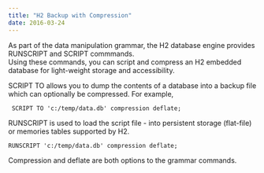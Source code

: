 ```yaml
---
title: "H2 Backup with Compression"
date: 2016-03-24
---
```


 As part of the data manipulation grammar, the H2 database engine provides RUNSCRIPT and SCRIPT commmands.  
 Using these commands, you can script and compress an H2 embedded database 
 for light-weight storage and accessibility.

 SCRIPT TO allows you to dump the contents of a database into a backup file which 
 can optionally be compressed.  For example,

```
 SCRIPT TO 'c:/temp/data.db' compression deflate;
 ```

 RUNSCRIPT is used to load the script file - into persistent storage (flat-file) or memories 
 tables supported by H2.
 
 ```
 RUNSCRIPT 'c:/temp/data.db' compression deflate;
 ```
 
 Compression and deflate are both options to the grammar commands.